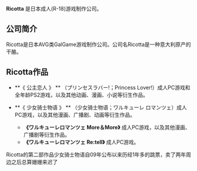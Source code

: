 **Ricotta** 是日本成人(R-18)游戏制作公司。

##  公司简介

Ricotta是日本AVG类GalGame游戏制作公司。公司名Ricotta是一种意大利原产的干酪。

  

##  Ricotta作品

  * **《 公主恋人  》 ** （プリンセスラバー!；Princess Lover!）成人PC游戏和全年龄PS2游戏，以及其他动画、漫画、小说等衍生作品。 

  * **《 少女骑士物语  》 ** （少女骑士物语；ワルキューレ ロマンツェ）成人PC游戏，以及其他漫画、广播剧、动画等衍生作品。 
    * **《ワルキューレロマンツェ More＆More》** 成人PC游戏，以及其他漫画、广播剧等衍生作品。 
    * **《ワルキューレロマンツェ Re:tell》** 成人PC游戏。 

Ricotta的第二部作品少女骑士物语自09年公布以来历经1年多的跳票，卖了两年周边之后总算姗姗来迟了